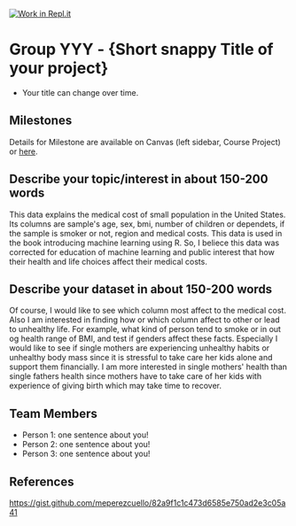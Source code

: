 [![Work in Repl.it](https://classroom.github.com/assets/work-in-replit-14baed9a392b3a25080506f3b7b6d57f295ec2978f6f33ec97e36a161684cbe9.svg)](https://classroom.github.com/online_ide?assignment_repo_id=366454&assignment_repo_type=GroupAssignmentRepo)
# Group YYY - {Short snappy Title of your project}

- Your title can change over time.

## Milestones

Details for Milestone are available on Canvas (left sidebar, Course Project) or [here](https://firas.moosvi.com/courses/data301/project/milestone01.html).

## Describe your topic/interest in about 150-200 words

This data explains the medical cost of small population in the United States. Its columns are sample's age, sex, bmi, number of children or dependets, if the sample is smoker or not, region and medical costs. This data is used in the book introducing machine learning using R. So, I beliece this data was corrected for education of machine learning and public interest that how their health and life choices affect their medical costs. 

## Describe your dataset in about 150-200 words

Of course, I would like to see which column most affect to the medical cost. Also I am interested in finding how or which column affect to other or lead to unhealthy life. For example, what kind of person tend to smoke or in out og health range of BMI, and test if genders affect these facts. Especially I would like to see if single mothers are experiencing unhealthy habits or unhealthy body mass since it is stressful to take care her kids alone and support them financially. I am more interested in single mothers' health than single fathers health since mothers have to take care of her kids with experience of giving birth which may take time to recover.

## Team Members

- Person 1: one sentence about you!
- Person 2: one sentence about you!
- Person 3: one sentence about you!

## References

https://gist.github.com/meperezcuello/82a9f1c1c473d6585e750ad2e3c05a41 


